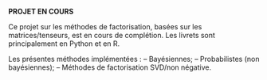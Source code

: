 

**PROJET EN COURS**

Ce projet sur les méthodes de factorisation, basées sur les matrices/tenseurs, est en cours de complétion. Les livrets sont principalement en Python et en R.

Les présentes méthodes implémentées : 
– Bayésiennes;
– Probabilistes (non bayésiennes);
– Méthodes de factorisation SVD/non négative.
